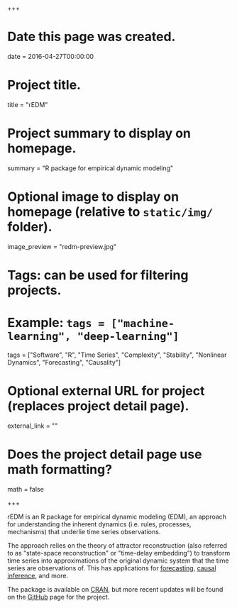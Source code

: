 +++
# Date this page was created.
date = 2016-04-27T00:00:00

# Project title.
title = "rEDM"

# Project summary to display on homepage.
summary = "R package for empirical dynamic modeling"

# Optional image to display on homepage (relative to `static/img/` folder).
image_preview = "redm-preview.jpg"

# Tags: can be used for filtering projects.
# Example: `tags = ["machine-learning", "deep-learning"]`
tags = ["Software", "R", "Time Series", "Complexity", "Stability", "Nonlinear Dynamics", "Forecasting", "Causality"]

# Optional external URL for project (replaces project detail page).
external_link = ""

# Does the project detail page use math formatting?
math = false

+++

rEDM is an R package for empirical dynamic modeling (EDM), an approach for understanding the inherent dynamics (i.e. rules, processes, mechanisms) that underlie time series observations.

The approach relies on the theory of attractor reconstruction (also referred to as "state-space reconstruction" or "time-delay embedding") to transform time series into approximations of the original dynamic system that the time series are observations of. This has applications for [forecasting](/project/forecasting/), [causal inference](/project/causality/), and more.

The package is available on [CRAN](https://cran.r-project.org/package=rEDM), but more recent updates will be found on the [GitHub](https://github.com/ha0ye/rEDM) page for the project.